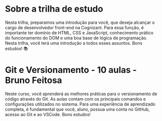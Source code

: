 # Sobre a trilha de estudo
Nesta trilha, preparamos uma introdução para você, que deseja alcançar o cargo de desenvolvedor front-end na Cognizant. Para essa função, é importante ter domínio de HTML, CSS e JavaScript, conhecimento prático do funcionamento do DOM e uma boa base de lógica de programação. Nesta trilha, você terá uma introdução a todos esses assuntos. Bons estudos! 📚

# Git e Versionamento - 10 aulas - Bruno Feitosa
Neste curso, você aprenderá as melhores práticas para o versionamento de código através do Git. As aulas contam com os principais comandos e configurações utilizados no sistema. Para uma experiência de aprendizado completa, é fundamental que você, aluno, possua uma conta no GitHub, acesso ao Git e ao VSCode. Bons estudos!